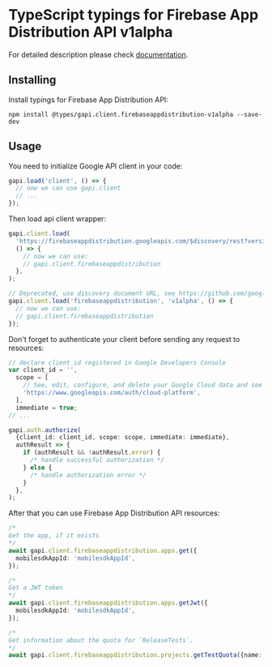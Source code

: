 # TypeScript typings for Firebase App Distribution API v1alpha

For detailed description please check [documentation](https://firebase.google.com/products/app-distribution).

## Installing

Install typings for Firebase App Distribution API:

```
npm install @types/gapi.client.firebaseappdistribution-v1alpha --save-dev
```

## Usage

You need to initialize Google API client in your code:

```typescript
gapi.load('client', () => {
  // now we can use gapi.client
  // ...
});
```

Then load api client wrapper:

```typescript
gapi.client.load(
  'https://firebaseappdistribution.googleapis.com/$discovery/rest?version=v1alpha',
  () => {
    // now we can use:
    // gapi.client.firebaseappdistribution
  },
);
```

```typescript
// Deprecated, use discovery document URL, see https://github.com/google/google-api-javascript-client/blob/master/docs/reference.md#----gapiclientloadname----version----callback--
gapi.client.load('firebaseappdistribution', 'v1alpha', () => {
  // now we can use:
  // gapi.client.firebaseappdistribution
});
```

Don't forget to authenticate your client before sending any request to resources:

```typescript
// declare client_id registered in Google Developers Console
var client_id = '',
  scope = [
    // See, edit, configure, and delete your Google Cloud data and see the email address for your Google Account.
    'https://www.googleapis.com/auth/cloud-platform',
  ],
  immediate = true;
// ...

gapi.auth.authorize(
  {client_id: client_id, scope: scope, immediate: immediate},
  authResult => {
    if (authResult && !authResult.error) {
      /* handle successful authorization */
    } else {
      /* handle authorization error */
    }
  },
);
```

After that you can use Firebase App Distribution API resources: <!-- TODO: make this work for multiple namespaces -->

```typescript
/*
Get the app, if it exists
*/
await gapi.client.firebaseappdistribution.apps.get({
  mobilesdkAppId: 'mobilesdkAppId',
});

/*
Get a JWT token
*/
await gapi.client.firebaseappdistribution.apps.getJwt({
  mobilesdkAppId: 'mobilesdkAppId',
});

/*
Get information about the quota for `ReleaseTests`.
*/
await gapi.client.firebaseappdistribution.projects.getTestQuota({name: 'name'});
```
